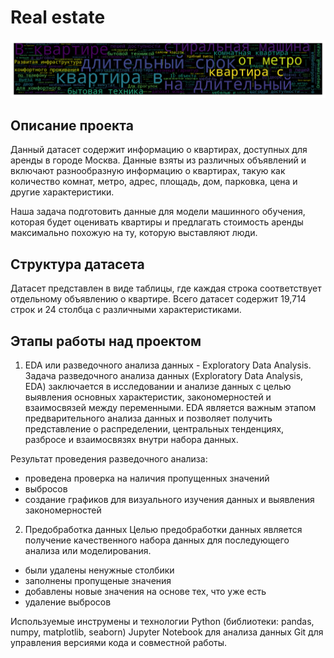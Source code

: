 # Real estate
![name](png/5.png)
## Описание проекта
Данный датасет содержит информацию о квартирах, доступных для аренды в городе Москва. Данные взяты из различных объявлений и включают разнообразную информацию о квартирах, такую как количество комнат, метро, адрес, площадь, дом, парковка, цена и другие характеристики.

Наша задача подготовить данные для модели машинного обучения, которая будет оценивать квартиры и предлагать стоимость аренды максимально похожую на ту, которую выставляют люди.

## Структура датасета
Датасет представлен в виде таблицы, где каждая строка соответствует отдельному объявлению о квартире. Всего датасет содержит 19,714 строк и 24 столбца с различными характеристиками.

## Этапы работы над проектом

1. EDA или разведочного анализа данных - Exploratory Data Analysis.
Задача разведочного анализа данных (Exploratory Data Analysis, EDA) заключается в исследовании и анализе данных с целью выявления основных характеристик, закономерностей и взаимосвязей между переменными. EDA является важным этапом предварительного анализа данных и позволяет получить представление о распределении, центральных тенденциях, разбросе и взаимосвязях внутри набора данных.

Результат проведения разведочного анализа:
- проведена проверка на наличия пропущенных значений
- выбросов
- создание графиков для визуального изучения данных и выявления закономерностей

2. Предобработка данных
Целью предобработки данных является получение качественного набора данных для последующего анализа или моделирования.
- были удалены ненужные столбики
- заполнены пропущеные значения
- добавлены новые значения на основе тех, что уже есть
- удаление выбросов


Используемые инструмены и технологии
Python (библиотеки: pandas, numpy, matplotlib, seaborn)
Jupyter Notebook для анализа данных
Git для управления версиями кода и совместной работы.
